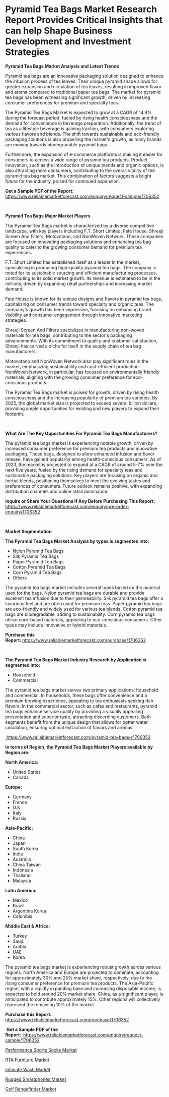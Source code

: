 <p><h1>Pyramid Tea Bags Market Research Report Provides Critical Insights that can help Shape Business Development and Investment Strategies</h1></p><p><strong>Pyramid Tea Bags Market Analysis and Latest Trends</strong></p>
<p><p>Pyramid tea bags are an innovative packaging solution designed to enhance the infusion process of tea leaves. Their unique pyramid shape allows for greater expansion and circulation of tea leaves, resulting in improved flavor and aroma compared to traditional paper tea bags. The market for pyramid tea bags has been witnessing significant growth, driven by increasing consumer preferences for premium and specialty teas.</p><p>The Pyramid Tea Bags Market is expected to grow at a CAGR of 14.9% during the forecast period, fueled by rising health consciousness and the demand for convenience in beverage preparation. Additionally, the trend of tea as a lifestyle beverage is gaining traction, with consumers exploring various flavors and blends. The shift towards sustainable and eco-friendly packaging solutions is also propelling the market's growth, as many brands are moving towards biodegradable pyramid bags.</p><p>Furthermore, the expansion of e-commerce platforms is making it easier for consumers to access a wide range of pyramid tea products. Product innovation, such as the introduction of unique blends and organic options, is also attracting more consumers, contributing to the overall vitality of the pyramid tea bag market. This combination of factors suggests a bright future for the industry, poised for continued expansion.</p></p>
<p><strong>Get a Sample PDF of the Report:&nbsp;</strong> <a href="https://www.reliablemarketforecast.com/enquiry/request-sample/1706352?utm_campaign=1169&utm_medium=2&utm_source=Github&utm_content=ia&utm_term=04042025&utm_id=pyramid-tea-bags">https://www.reliablemarketforecast.com/enquiry/request-sample/1706352</a></p>
<p>&nbsp;</p>
<p><strong>Pyramid Tea Bags Major Market Players</strong></p>
<p><p>The Pyramid Tea Bags market is characterized by a diverse competitive landscape, with key players including F.T. Short Limited, Fate House, Shreeji Screen And Filters, Motovotano, and NonWoven Network. These companies are focused on innovating packaging solutions and enhancing tea bag quality to cater to the growing consumer demand for premium tea experiences.</p><p>F.T. Short Limited has established itself as a leader in the market, specializing in producing high-quality pyramid tea bags. The company is noted for its sustainable sourcing and efficient manufacturing processes, contributing to its solid market growth. Its revenue is estimated to be in the millions, driven by expanding retail partnerships and increasing market demand.</p><p>Fate House is known for its unique designs and flavors in pyramid tea bags, capitalizing on consumer trends toward specialty and organic teas. The company's growth has been impressive, focusing on enhancing brand visibility and consumer engagement through innovative marketing strategies.</p><p>Shreeji Screen And Filters specializes in manufacturing non-woven materials for tea bags, contributing to the sector's packaging advancements. With its commitment to quality and customer satisfaction, Shreeji has carved a niche for itself in the supply chain of tea bag manufacturers.</p><p>Motovotano and NonWoven Network also play significant roles in the market, emphasizing sustainability and cost-efficient production. NonWoven Network, in particular, has focused on environmentally friendly materials, aligning with the growing consumer preference for eco-conscious products.</p><p>The Pyramid Tea Bags market is poised for growth, driven by rising health consciousness and the increasing popularity of premium tea varieties. By 2025, the global market size is projected to exceed several billion dollars, providing ample opportunities for existing and new players to expand their footprint.</p></p>
<p>&nbsp;</p>
<p><strong>What Are The Key Opportunities For Pyramid Tea Bags Manufacturers?</strong></p>
<p><p>The pyramid tea bags market is experiencing notable growth, driven by increased consumer preference for premium tea products and innovative packaging. These bags, designed to allow enhanced infusion and flavor release, have gained popularity among health-conscious consumers. As of 2023, the market is projected to expand at a CAGR of around 5-7% over the next five years, fueled by the rising demand for specialty teas and sustainable packaging solutions. Key players are focusing on organic and herbal blends, positioning themselves to meet the evolving tastes and preferences of consumers. Future outlook remains positive, with expanding distribution channels and online retail dominance.</p></p>
<p><strong>Inquire or Share Your Questions If Any Before Purchasing This Report:</strong> <a href="https://www.reliablemarketforecast.com/enquiry/pre-order-enquiry/1706352?utm_campaign=1169&utm_medium=2&utm_source=Github&utm_content=ia&utm_term=04042025&utm_id=pyramid-tea-bags">https://www.reliablemarketforecast.com/enquiry/pre-order-enquiry/1706352</a></p>
<p>&nbsp;</p>
<p><strong>Market Segmentation</strong></p>
<p><strong>The Pyramid Tea Bags Market Analysis by types is segmented into:</strong></p>
<p><ul><li>Nylon Pyramid Tea Bags</li><li>Silk Pyramid Tea Bags</li><li>Paper Pyramid Tea Bags</li><li>Cotton Pyramid Tea Bags</li><li>Corn Pyramid Tea Bags</li><li>Others</li></ul></p>
<p><p>The pyramid tea bags market includes several types based on the material used for the bags. Nylon pyramid tea bags are durable and provide excellent tea infusion due to their permeability. Silk pyramid tea bags offer a luxurious feel and are often used for premium teas. Paper pyramid tea bags are eco-friendly and widely used for various tea blends. Cotton pyramid tea bags are biodegradable, adding to sustainability. Corn pyramid tea bags utilize corn-based materials, appealing to eco-conscious consumers. Other types may include innovative or hybrid materials.</p></p>
<p><strong>Purchase this Report:&nbsp;</strong><a href="https://www.reliablemarketforecast.com/purchase/1706352?utm_campaign=1169&utm_medium=2&utm_source=Github&utm_content=ia&utm_term=04042025&utm_id=pyramid-tea-bags">https://www.reliablemarketforecast.com/purchase/1706352</a></p>
<p>&nbsp;</p>
<p><strong>The Pyramid Tea Bags Market Industry Research by Application is segmented into:</strong></p>
<p><ul><li>Household</li><li>Commercial</li></ul></p>
<p><p>The pyramid tea bags market serves two primary applications: household and commercial. In households, these bags offer convenience and a premium brewing experience, appealing to tea enthusiasts seeking rich flavors. In the commercial sector, such as cafes and restaurants, pyramid tea bags enhance service quality by providing a visually appealing presentation and superior taste, attracting discerning customers. Both segments benefit from the unique design that allows for better water circulation, ensuring optimal extraction of flavors and aromas.</p></p>
<p><a href="https://www.reliablemarketforecast.com/pyramid-tea-bags-r1706352?utm_campaign=1169&utm_medium=2&utm_source=Github&utm_content=ia&utm_term=04042025&utm_id=pyramid-tea-bags">&nbsp;https://www.reliablemarketforecast.com/pyramid-tea-bags-r1706352</a></p>
<p><strong>In terms of Region, the Pyramid Tea Bags Market Players available by Region are:</strong></p>
<p>
    <p> <strong> North America: </strong>
        <ul>
            <li>United States</li>
            <li>Canada</li>
        </ul>
        </p> 
    <p> <strong> Europe: </strong>
        <ul>
            <li>Germany</li>
            <li>France</li>
            <li>U.K.</li>
            <li>Italy</li>
            <li>Russia</li>
        </ul>
        </p> 
    <p> <strong> Asia-Pacific: </strong>
        <ul>
            <li>China</li>
            <li>Japan</li>
            <li>South Korea</li>
            <li>India</li>
            <li>Australia</li>
            <li>China Taiwan</li>
            <li>Indonesia</li>
            <li>Thailand</li>
            <li>Malaysia</li>
        </ul>
        </p> 
    <p> <strong> Latin America: </strong>
        <ul>
            <li>Mexico</li>
            <li>Brazil</li>
            <li>Argentina Korea</li>
            <li>Colombia</li>
        </ul>
        </p> 
    <p> <strong> Middle East & Africa: </strong>
        <ul>
            <li>Turkey</li>
            <li>Saudi</li>
            <li>Arabia</li>
            <li>UAE</li>
            <li>Korea</li>
        </ul>
    </p>
    </p>
<p><p>The pyramid tea bags market is experiencing robust growth across various regions. North America and Europe are projected to dominate, accounting for approximately 30% and 25% market share, respectively, due to the rising consumer preference for premium tea products. The Asia-Pacific region, with a rapidly expanding base and increasing disposable income, is expected to hold around 20% market share. China, as a significant player, is anticipated to contribute approximately 15%. Other regions will collectively represent the remaining 10% of the market.</p></p>
<p><strong>Purchase this Report: </strong><a href="https://www.reliablemarketforecast.com/purchase/1706352?utm_campaign=1169&utm_medium=2&utm_source=Github&utm_content=ia&utm_term=04042025&utm_id=pyramid-tea-bags">https://www.reliablemarketforecast.com/purchase/1706352</a></p>
<p>&nbsp;<strong>Get a Sample PDF of the Report:&nbsp;&nbsp;</strong><a href="https://www.reliablemarketforecast.com/enquiry/request-sample/1706352?utm_campaign=1169&utm_medium=2&utm_source=Github&utm_content=ia&utm_term=04042025&utm_id=pyramid-tea-bags">https://www.reliablemarketforecast.com/enquiry/request-sample/1706352</a></p>
<p><strong></strong></p>
<p><p><a href="https://github.com/akramisabtu/Market-Research-Report-List-1/blob/main/performance-sports-socks-market.md?utm_campaign=1169&utm_medium=2&utm_source=Github&utm_content=ia&utm_term=04042025&utm_id=pyramid-tea-bags">Performance Sports Socks Market</a></p><p><a href="https://github.com/cherrivacius/Market-Research-Report-List-1/blob/main/rta-furniture-market.md?utm_campaign=1169&utm_medium=2&utm_source=Github&utm_content=ia&utm_term=04042025&utm_id=pyramid-tea-bags">RTA Furniture Market</a></p><p><a href="https://github.com/Mayankdeswa/Market-Research-Report-List-1/blob/main/intimate-wash-market.md?utm_campaign=1169&utm_medium=2&utm_source=Github&utm_content=ia&utm_term=04042025&utm_id=pyramid-tea-bags">Intimate Wash Market</a></p><p><a href="https://github.com/omduthkevork/Market-Research-Report-List-1/blob/main/rugged-smartphones-market.md?utm_campaign=1169&utm_medium=2&utm_source=Github&utm_content=ia&utm_term=04042025&utm_id=pyramid-tea-bags">Rugged Smartphones Market</a></p><p><a href="https://github.com/mafuzakirju/Market-Research-Report-List-1/blob/main/golf-rangefinder-market.md?utm_campaign=1169&utm_medium=2&utm_source=Github&utm_content=ia&utm_term=04042025&utm_id=pyramid-tea-bags">Golf Rangefinder Market</a></p></p>